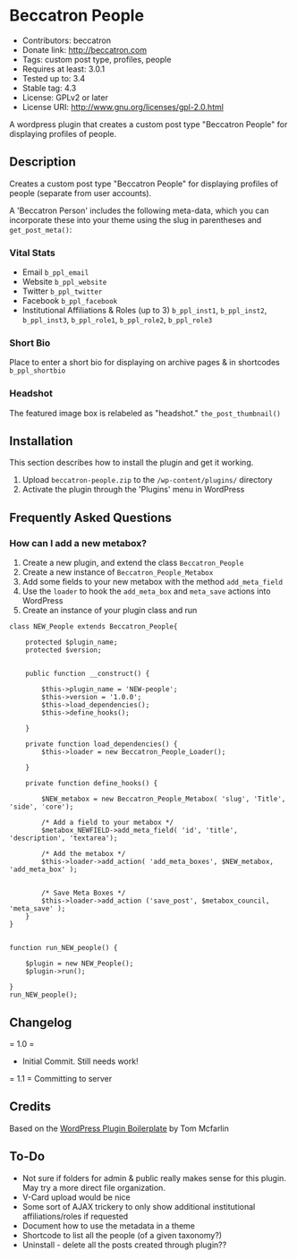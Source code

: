 # Beccatron People #
- Contributors: beccatron
- Donate link: http://beccatron.com
- Tags: custom post type, profiles, people
- Requires at least: 3.0.1
- Tested up to: 3.4
- Stable tag: 4.3
- License: GPLv2 or later
- License URI: http://www.gnu.org/licenses/gpl-2.0.html

A wordpress plugin that creates a custom post type "Beccatron People" for displaying profiles of people.

## Description ##

Creates a custom post type "Beccatron People" for displaying profiles of people (separate from user accounts).

A 'Beccatron Person' includes the following meta-data, which you can incorporate these into your theme using the slug in parentheses and `get_post_meta()`:

### Vital Stats ###

* Email `b_ppl_email`
* Website `b_ppl_website`
* Twitter `b_ppl_twitter`
* Facebook `b_ppl_facebook`
* Institutional Affiliations & Roles (up to 3) `b_ppl_inst1`, `b_ppl_inst2`, `b_ppl_inst3`, `b_ppl_role1`, `b_ppl_role2`, `b_ppl_role3`

### Short Bio ###
Place to enter a short bio for displaying on archive pages & in shortcodes ``b_ppl_shortbio``

### Headshot ###
The featured image box is relabeled as "headshot." ``the_post_thumbnail()``


## Installation ##

This section describes how to install the plugin and get it working.


1. Upload `beccatron-people.zip` to the `/wp-content/plugins/` directory
2. Activate the plugin through the 'Plugins' menu in WordPress

## Frequently Asked Questions ##

### How can I add a new metabox? ###

1. Create a new plugin, and extend the class ``Beccatron_People``
2. Create a new instance of ``Beccatron_People_Metabox``
3. Add some fields to your new metabox with the method ``add_meta_field``
4. Use the ``loader`` to hook the ``add_meta_box`` and ``meta_save`` actions into WordPress
5. Create an instance of your plugin class and run

```
class NEW_People extends Beccatron_People{

	protected $plugin_name;
	protected $version;


	public function __construct() {

		$this->plugin_name = 'NEW-people';
		$this->version = '1.0.0';
		$this->load_dependencies();
		$this->define_hooks();

	}

	private function load_dependencies() {
		$this->loader = new Beccatron_People_Loader();

	}

	private function define_hooks() {

		$NEW_metabox = new Beccatron_People_Metabox( 'slug', 'Title', 'side', 'core'); 		
	
		/* Add a field to your metabox */
		$metabox_NEWFIELD->add_meta_field( 'id', 'title', 'description', 'textarea');	
	
		/* Add the metabox */
		$this->loader->add_action( 'add_meta_boxes', $NEW_metabox, 'add_meta_box' );
	
	
		/* Save Meta Boxes */
		$this->loader->add_action ('save_post', $metabox_council, 'meta_save' );
	}
}	


function run_NEW_people() {

	$plugin = new NEW_People();
	$plugin->run();

}
run_NEW_people(); 
```

## Changelog ##

= 1.0 =
* Initial Commit. Still needs work!

= 1.1 =
Committing to server

## Credits ##

Based on the [WordPress Plugin Boilerplate](https://github.com/tommcfarlin/WordPress-Plugin-Boilerplate "WordPress Plugin Boilerplate on github") by Tom Mcfarlin 

## To-Do ##

- Not sure if folders for admin & public really makes sense for this plugin. May try a more direct file organization.
- V-Card upload would be nice
- Some sort of AJAX trickery to only show additional institutional affiliations/roles if requested
- Document how to use the metadata in a theme
- Shortcode to list all the people (of a given taxonomy?)
- Uninstall - delete all the posts created through plugin??
